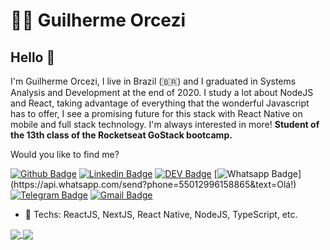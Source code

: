 # :man_technologist: Guilherme Orcezi

## Hello 👋

I'm Guilherme Orcezi, I live in Brazil (🇧🇷) and I graduated in Systems Analysis and Development at the end of 2020. I study a lot about NodeJS and React, taking advantage of everything that the wonderful Javascript has to offer, I see a promising future for this stack with React Native on mobile and full stack technology. I'm always interested in more! <b>Student of the 13th class of the Rocketseat GoStack bootcamp. </b>

Would you like to find me?

[![Github Badge](https://img.shields.io/badge/-Github-000?style=flat-square&logo=Github&logoColor=white&link=https://github.com/guilhermeorcezi)](https://github.com/guilhermeorcezi)
[![Linkedin Badge](https://img.shields.io/badge/-LinkedIn-blue?style=flat-square&logo=Linkedin&logoColor=white&link=https://www.linkedin.com/in/guilherme-orcezi)](https://www.linkedin.com/in/guilherme-orcezi)
[![DEV Badge](https://img.shields.io/badge/-DEV.to-000?style=flat-square&logo=dev.to&logoColor=white&link=https://dev.to/guilhermeorcezi)](https://dev.to/guilhermeorcezi)
[![Whatsapp Badge](https://img.shields.io/badge/-Whatsapp-4CA143?style=flat-square&labelColor=4CA143&logo=whatsapp&logoColor=white&link=https://api.whatsapp.com/send?phone=55012996158865&text=Olá!)](https://api.whatsapp.com/send?phone=55012996158865&text=Olá!)
[![Telegram Badge](https://img.shields.io/badge/-Telegram-1ca0f1?style=flat-square&labelColor=1ca0f1&logo=telegram&logoColor=white&link=https://t.me/guilhermeorcezi)](https://t.me/guilhermeorcezi)
[![Gmail Badge](https://img.shields.io/badge/-Gmail-c14438?style=flat-square&logo=Gmail&logoColor=white&link=mailto:guilhermeorcezi@gmail.com)](mailto:guilhermeorcezi@gmail.com)
- :blue_heart: Techs: ReactJS, NextJS, React Native, NodeJS, TypeScript, etc.

<a href="https://github.com/anuraghazra/github-readme-stats">
  <img align="center" src="https://github-readme-stats.vercel.app/api?username=guilhermeorcezi&show_icons=true&count_private=true&theme=radical&hide=issues" />
</a>
<a href="https://github.com/anuraghazra/github-readme-stats">
  <img align="center" src="https://github-readme-stats.vercel.app/api/top-langs/?username=guilhermeorcezi&layout=compact&theme=radical" />
</a>

